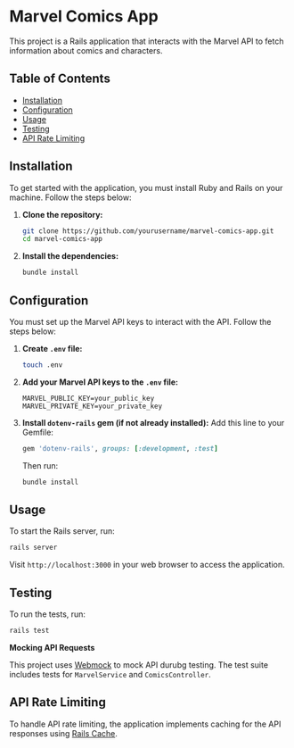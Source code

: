 # Marvel Comics App

This project is a Rails application that interacts with the Marvel API to fetch information about comics and characters.

## Table of Contents

- [Installation](#installation)
- [Configuration](#configuration)
- [Usage](#usage)
- [Testing](#testing)
- [API Rate Limiting](#api-rate-limiting)


## Installation

To get started with the application, you must install Ruby and Rails on your machine. Follow the steps below:

1. **Clone the repository:**
    ```bash
    git clone https://github.com/yourusername/marvel-comics-app.git
    cd marvel-comics-app
    ```

2. **Install the dependencies:**
    ```bash
    bundle install
    ```

## Configuration

You must set up the Marvel API keys to interact with the API. Follow the steps below:

1. **Create `.env` file:**
    ```bash
    touch .env
    ```

2. **Add your Marvel API keys to the `.env` file:**
    ```env
    MARVEL_PUBLIC_KEY=your_public_key
    MARVEL_PRIVATE_KEY=your_private_key
    ```

3. **Install `dotenv-rails` gem (if not already installed):**
    Add this line to your Gemfile:
    ```ruby
    gem 'dotenv-rails', groups: [:development, :test]
    ```

    Then run:
    ```bash
    bundle install
    ```

## Usage

  To start the Rails server, run:
  ```bash
  rails server
  ```
Visit `http://localhost:3000` in your web browser to access the application. 

## Testing

  To run the tests, run:
  ```bash
  rails test
  ```
**Mocking API Requests**

This project uses [Webmock](https://github.com/bblimke/webmock) to mock API durubg testing. The test suite includes tests for `MarvelService` and `ComicsController`.

## API Rate Limiting

To handle API rate limiting, the application implements caching for the API responses using [Rails Cache](https://guides.rubyonrails.org/caching_with_rails.html).
